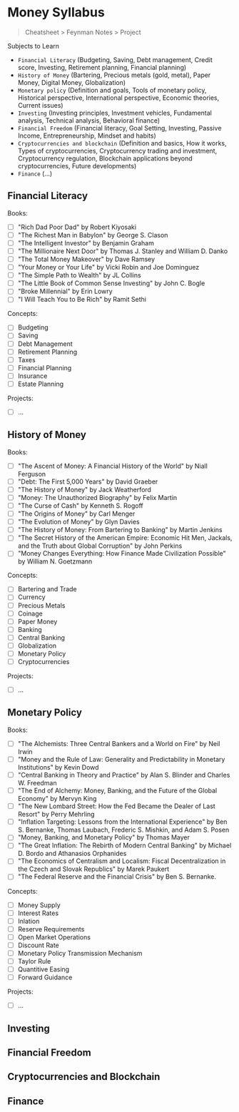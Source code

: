 # Money Syllabus

> Cheatsheet > Feynman Notes > Project

Subjects to Learn
- `Financial Literacy` (Budgeting, Saving, Debt management, Credit score, Investing, Retirement planning, Financial planning)
- `History of Money` (Bartering, Precious metals (gold, metal), Paper Money, Digital Money, Globalization)
- `Monetary policy` (Definition and goals, Tools of monetary policy, Historical perspective, International perspective, Economic theories, Current issues)
- `Investing` (Investing principles, Investment vehicles, Fundamental analysis, Technical analysis, Behavioral finance)
- `Financial Freedom` (Financial literacy, Goal Setting, Investing, Passive Income, Entrepreneurship, Mindset and habits)
- `Cryptocurrencies and blockchain` (Definition and basics, How it works, Types of cryptocurrencies, Cryptocurrency trading and investment, Cryptocurrency regulation, Blockchain applications beyond cryptocurrencies, Future developments)
- `Finance` (...)

## Financial Literacy

Books:
- [ ] "Rich Dad Poor Dad" by Robert Kiyosaki
- [ ] "The Richest Man in Babylon" by George S. Clason
- [ ] "The Intelligent Investor" by Benjamin Graham
- [ ] "The Millionaire Next Door" by Thomas J. Stanley and William D. Danko
- [ ] "The Total Money Makeover" by Dave Ramsey 
- [ ] "Your Money or Your Life" by Vicki Robin and Joe Dominguez 
- [ ] "The Simple Path to Wealth" by JL Collins
- [ ] "The Little Book of Common Sense Investing" by John C. Bogle
- [ ] "Broke Millennial" by Erin Lowry 
- [ ] "I Will Teach You to Be Rich" by Ramit Sethi

Concepts:
- [ ] Budgeting
- [ ] Saving
- [ ] Debt Management
- [ ] Retirement Planning
- [ ] Taxes
- [ ] Financial Planning
- [ ] Insurance
- [ ] Estate Planning

Projects:
- [ ] ...

## History of Money

Books:
- [ ] "The Ascent of Money: A Financial History of the World" by Niall Ferguson
- [ ] "Debt: The First 5,000 Years" by David Graeber
- [ ] "The History of Money" by Jack Weatherford
- [ ] "Money: The Unauthorized Biography" by Felix Martin
- [ ] "The Curse of Cash" by Kenneth S. Rogoff
- [ ] "The Origins of Money" by Carl Menger
- [ ] "The Evolution of Money" by Glyn Davies
- [ ] "The History of Money: From Bartering to Banking" by Martin Jenkins
- [ ] "The Secret History of the American Empire: Economic Hit Men, Jackals, and the Truth about Global Corruption" by John Perkins
- [ ] "Money Changes Everything: How Finance Made Civilization Possible" by William N. Goetzmann

Concepts:
- [ ] Bartering and Trade
- [ ] Currency
- [ ] Precious Metals
- [ ] Coinage
- [ ] Paper Money
- [ ] Banking
- [ ] Central Banking
- [ ] Globalization
- [ ] Monetary Policy
- [ ] Cryptocurrencies

Projects:
- [ ] ...

## Monetary Policy

Books:
- [ ] "The Alchemists: Three Central Bankers and a World on Fire" by Neil Irwin
- [ ] "Money and the Rule of Law: Generality and Predictability in Monetary Institutions" by Kevin Dowd
- [ ] "Central Banking in Theory and Practice" by Alan S. Blinder and Charles W. Freedman
- [ ] "The End of Alchemy: Money, Banking, and the Future of the Global Economy" by Mervyn King
- [ ] "The New Lombard Street: How the Fed Became the Dealer of Last Resort" by Perry Mehrling
- [ ] "Inflation Targeting: Lessons from the International Experience" by Ben S. Bernanke, Thomas Laubach, Frederic S. Mishkin, and Adam S. Posen
- [ ] "Money, Banking, and Monetary Policy" by Thomas Mayer
- [ ] "The Great Inflation: The Rebirth of Modern Central Banking" by Michael D. Bordo and Athanasios Orphanides
- [ ] "The Economics of Centralism and Localism: Fiscal Decentralization in the Czech and Slovak Republics" by Marek Paukert
- [ ] "The Federal Reserve and the Financial Crisis" by Ben S. Bernanke.

Concepts:
- [ ] Money Supply
- [ ] Interest Rates
- [ ] Inlation
- [ ] Reserve Requirements
- [ ] Open Market Operations
- [ ] Discount Rate
- [ ] Monetary Policy Transmission Mechanism
- [ ] Taylor Rule
- [ ] Quantitive Easing
- [ ] Forward Guidance

Projects:
- [ ] ...

## Investing



## Financial Freedom


## Cryptocurrencies and Blockchain

## Finance
